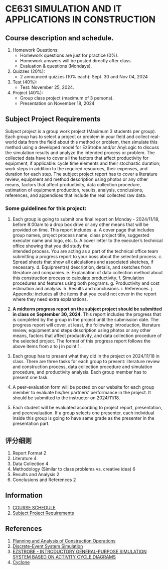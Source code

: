 # CE631 SIMULATION AND IT APPLICATIONS IN CONSTRUCTION

## Course description and schedule.
1. Homework Questions: 
   - Homework questions are just for practice (0%). 
   - Homework answers will be posted directly after class. 
   - Evaluation & questions (Mondays).
2. Quizzes (20%):
   - 2 announced quizzes (10% each): Sept. 30 and Nov 04, 2024
3. Test (40%):
   - Test: November 25, 2024.
4. Project (40%):
   - Group class project (maximum of 3 persons).
   - Presentation on November 18, 2024

## Subject Project Requirements 
 
Subject project is a group work project (Maximum 3 students per group). Each group has to select a project or problem in your field and collect real-world data from the field about this method or problem, then simulate this method using a developed model for EzStrobe and/or  AnyLogic  to discuss  the  simulation  results  and  analyze  the  intended process  or  problem.  The  collected  data  have  to  cover  all  the  factors  that  affect  productivity for equipment, if applicable: cycle time elements and their stochastic duration; work steps in addition to the required resources, their expenses, and duration for each step. The subject  project report has to cover a literature review, equipment and method description using photos or any other means, factors that affect productivity,  data  collection  procedure,  estimation  of  equipment  production,  results,  analysis, conclusions, references, and appendices that include the real collected raw data. 
 
### Some guidelines for this project: 
1. Each group is going to submit one final report on Monday - 2024/11/18, before 8:00am to a drop box drive or any other means that will be provided on time. This report includes: 
    a. A cover page that includes group names, project process name, class project title, suggested executer name and logo, etc. 
    b. A  cover  letter  to  the  executer’s  technical  office  showing  that  you  did  study  the  
    intended process. You are acting as a part of the technical office team  submitting a progress report to your boss about the selected process. 
    c. Spread sheets that show all calculations and associated sketches, if necessary. 
    d. Equipment(s) description, details, and sketches from literature and companies. 
    e. Explanation of data collection method about this construction process to calculate productivity. 
    f. Simulation procedures and features using both programs. 
    g. Productivity and cost estimation and analysis. 
    h. Results and conclusions. 
    i. References. 
    j. Appendix: includes  all  the  items  that  you  could  not  cover  in  the  report  where they need extra explanations. 
    
2. **A  midterm  progress  report  on  the  subject  project  should  be  submitted  in  class  on  September 30, 2024.** This report includes the progress that is completed by the group in the  project  until  the  submission  date.  The  progress  report  will  cover,  at  least,  the  following: introduction, literature review, equipment and steps description using photos or any other means, factors that affect productivity, and data collection  procedure of the selected project. The format of this progress report follows the above items from a to j in point 1. 
3. Each  group  has  to  present  what  they  did  in  the  project  on  2024/11/18  in  class.  There  are three tasks for each group to present: literature review and construction process, data collection  procedure  and  simulation  procedure,  and  productivity  analysis.  Each  group  member has to present one task. 
4. A peer-evaluation form will be posted on our website for each group member to evaluate his/her partners’ performance in the project. It should be submitted to the instructor on 2024/11/18. 
5. Each  student  will  be  evaluated  according  to  project  report,  presentation,  and  peerevaluation.  If a  group  selects  one  presenter,  each  individual  inside  this  group  is  going to have same grade as the presenter in the presentation part. 

## 评分细则
1. Report Format 2 
2. Literature 4 
3. Data Collection 4 
4. Methodology (Similar to class problems vs. creative idea) 6 
5. Results and Analysis 2 
6. Conclusions  and  References 2 
 

## Information
1. [COURSE SCHEDULE](./info/CE631-F24-SCH-final.pdf)
2. [Subject Project Requirements](./info/subject%20project%20details-final-2024.pdf)
## References
1. [Planning and Analysis of Construction Operations](https://books.google.com.et/books?id=ya-DeyVsxo8C&printsec=frontcover&hl=zh-CN#v=onepage&q&f=false)
2. [Discrete-Event System Simulation](./Discrete-Event%20System%20Simulation%20.pdf)
3. [EZSTROBE - INTRODUCTORY GENERAL-PURPOSE SIMULATION SYSTEM BASED ON ACTIVITY CYCLE DIAGRAMS](./info/EZSTROBE%20TUTORIAL.pdf)
4. [Cyclone](https://engineering.purdue.edu/CEM/people/Personal/Halpin/Sim/CYCLONE/Index.html)